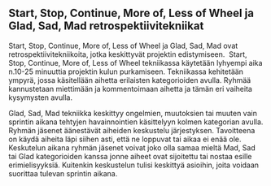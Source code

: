 ## Start, Stop, Continue, More of, Less of Wheel ja Glad, Sad, Mad retrospektiivitekniikat

Start, Stop, Continue, More of, Less of Wheel ja Glad, Sad, Mad ovat retrospektiivitekniikoita, jotka keskittyvät projektin edistymiseen.  Start, Stop, Continue, More of, Less of Wheel tekniikassa käytetään lyhyempi aika n.10-25 minuuttia projektin kulun purkamiseen. Tekniikassa kehitetään ympyrä, jossa käsitellään aihetta erilaisten kategorioiden avulla. Ryhmää kannustetaan miettimään ja kommentoimaan aihetta ja tämän eri vaiheita kysymysten avulla.  

Glad, Sad, Mad tekniikka keskittyy ongelmien, muutoksien tai muuten vain sprintin aikana tehtyjen havainnointien käsittelyyn kolmen kategorian avulla. Ryhmän jäsenet äänestävät aiheiden keskustelu järjestyksen. Tavoitteena on käydä aiheita läpi siihen asti, että ne loppuvat tai aikaa ei enää ole. Keskutelun aikana ryhmän jäsenet voivat joko olla samaa mieltä Mad, Sad tai Glad kategorioiden kanssa jonne aiheet ovat sijoitettu tai nostaa esille erimielisyyksiä. Kuitenkin keskustelun tulisi keskittyä asioihin, joita voidaan suorittaa tulevan sprintin aikana. 
